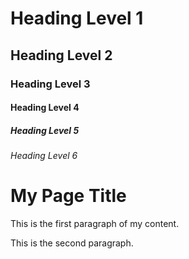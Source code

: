 <h1>Heading Level 1</h1>
<h2>Heading Level 2</h2>
<h3>Heading Level 3</h3>
<h4>Heading Level 4</h4>
<h5>Heading Level 5</h5>
<h6>Heading Level 6</h6>

<h1>My Page Title</h1>
<p>This is the first paragraph of my content.</p>
<p>This is the second paragraph.</p>

